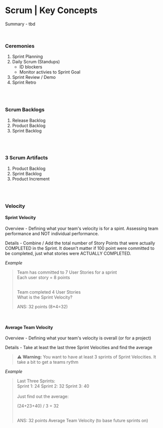 # Scrum | Key Concepts

Summary - tbd

<br>

### Ceremonies

1. Sprint Planning
2. Daily Scrum (Standups)
   - ID blockers
   - Monitor activies to Sprint Goal
3. Sprint Review / Demo
4. Sprint Retro

<br><br>

### Scrum Backlogs

1. Release Backlog
1. Product Backlog
1. Sprint Backlog

<br><br>

### 3 Scrum Artifacts

1. Product Backlog
1. Sprint Backlog
1. Product Increment

<br><br>

### Velocity

#### Sprint Velocity

Overview - Defining what your team's velocity is for a spint. Assessing team performance and NOT individual performance.

Details - Combine / Add the total number of Story Points that were actually COMPLETED in the Sprint. It doesn't matter if 100 point were committed to be completed, just what stories were ACTUALLY COMPLETED.

_Example_

<blockquote>
Team has committed to 7 User Stories for a sprint<br>  
Each user story = 8 points<br><br>

Team completed 4 User Stories<br>
What is the Sprint Velocity?<br>

ANS: 32 points (8\*4=32)

</blockquote>

<br>

#### Average Team Velocity

Overview - Defining what your team's velocity is overall (or for a project)

Details - Take at least the last three Sprint Velocities and find the average

> :warning: **Warning:** You want to have at least 3 sprints of Sprint Velocities. It take a bit to get a teams rythm

_Example_

<blockquote>
Last Three Sprints:<br>
Sprint 1: 24
Sprint 2: 32
Sprint 3: 40
 <br><br>  
Just find out the average:

(24+23+40) / 3 = 32<br><br>

ANS: 32 points Average Team Velocity (to base future sprints on)<br>

</blockquote>
